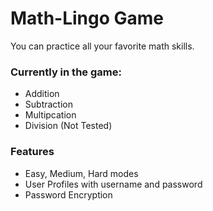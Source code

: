 <h1>Math-Lingo Game</h1>


You can practice all your favorite math skills.

<h3> Currently in the game: </h3>
<ul>
<li>Addition</li>
<li>Subtraction</li>
<li>Multipcation</li>
<li>Division (Not Tested)</li>
</ul>

<h3>Features</h3>
<ul>
  <li>Easy, Medium, Hard modes</li>
  <li>User Profiles with username and password</li>
  <li>Password Encryption</li>
</ul>
